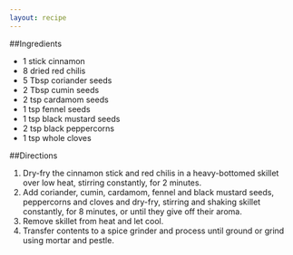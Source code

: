 ```yaml
---
layout: recipe
---
```


##Ingredients

- 1 stick cinnamon
- 8 dried red chilis
- 5 Tbsp coriander seeds
- 2 Tbsp cumin seeds
- 2 tsp cardamom seeds
- 1 tsp fennel seeds
- 1 tsp black mustard seeds
- 2 tsp black peppercorns
- 1 tsp whole cloves

##Directions
1. Dry-fry the cinnamon stick and red chilis in a heavy-bottomed skillet over low heat, stirring constantly, for 2 minutes.
2. Add coriander, cumin, cardamom, fennel and black mustard seeds, peppercorns and cloves and dry-fry, stirring and shaking skillet constantly, for 8 minutes, or until they give off their aroma.
3. Remove skillet from heat and let cool.
4. Transfer contents to a spice grinder and process until ground or grind using mortar and pestle.
